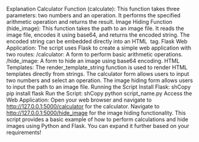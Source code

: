 Explanation
Calculator Function (calculate):
This function takes three parameters: two numbers and an operation.
It performs the specified arithmetic operation and returns the result.
Image Hiding Function (hide_image):
This function takes the path to an image file.
It reads the image file, encodes it using base64, and returns the encoded string.
The encoded string can be embedded directly into an HTML <img> tag.
Flask Web Application:
The script uses Flask to create a simple web application with two routes:
/calculator: A form to perform basic arithmetic operations.
/hide_image: A form to hide an image using base64 encoding.
HTML Templates:
The render_template_string function is used to render HTML templates directly from strings.
The calculator form allows users to input two numbers and select an operation.
The image hiding form allows users to input the path to an image file.
Running the Script
Install Flask:
shCopy
pip install flask
Run the Script:
shCopy
python script_name.py
Access the Web Application:
Open your web browser and navigate to http://127.0.0.1:5000/calculator for the calculator.
Navigate to http://127.0.0.1:5000/hide_image for the image hiding functionality.
This script provides a basic example of how to perform calculations and hide images using Python and Flask. You can expand it further based on your requirements!
